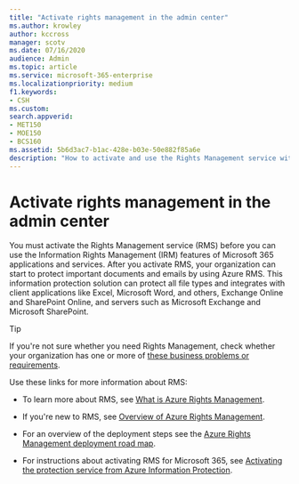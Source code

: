 ```yaml
---
title: "Activate rights management in the admin center"
ms.author: krowley
author: kccross
manager: scotv
ms.date: 07/16/2020
audience: Admin
ms.topic: article
ms.service: microsoft-365-enterprise
ms.localizationpriority: medium
f1.keywords:
- CSH
ms.custom: 
search.appverid:
- MET150
- MOE150
- BCS160
ms.assetid: 5b6d3ac7-b1ac-428e-b03e-50e882f85a6e
description: "How to activate and use the Rights Management service with Microsoft 365."
---
```


# Activate rights management in the admin center

You must activate the Rights Management service (RMS) before you can use the Information Rights Management (IRM) features of Microsoft 365 applications and services. After you activate RMS, your organization can start to protect important documents and emails by using Azure RMS. This information protection solution can protect all file types and integrates with client applications like Excel, Microsoft Word, and others, Exchange Online and SharePoint Online, and servers such as Microsoft Exchange and Microsoft SharePoint.
  
> [!TIP]
> If you're not sure whether you need Rights Management, check whether your organization has one or more of [these business problems or requirements](/azure/information-protection/what-is-azure-rms#business-problems-solved-by-azure-rights-management). 
  
Use these links for more information about RMS:
  
- To learn more about RMS, see [What is Azure Rights Management](/rights-management/understand-explore/what-is-azure-rms).

- If you're new to RMS, see [Overview of Azure Rights Management](/rights-management/understand-explore/azure-rights-management).

- For an overview of the deployment steps see the [Azure Rights Management deployment road map](/rights-management/plan-design/deployment-roadmap).

- For instructions about activating RMS for Microsoft 365, see [Activating the protection service from Azure Information Protection](/azure/information-protection/activate-service).